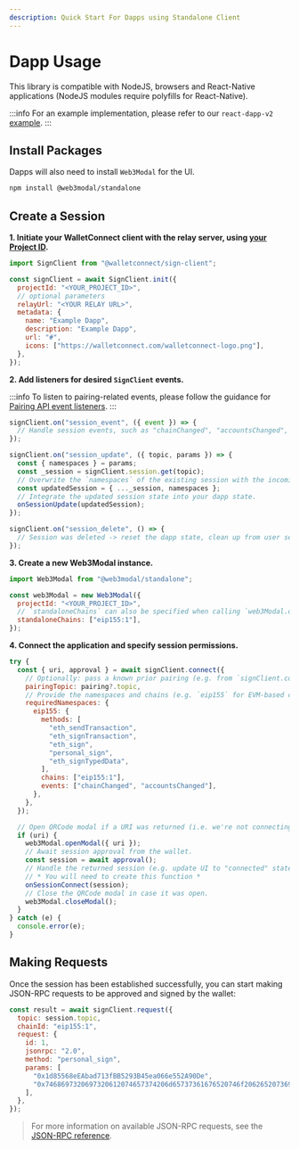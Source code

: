 ```yaml
---
description: Quick Start For Dapps using Standalone Client
---
```


# Dapp Usage

This library is compatible with NodeJS, browsers and React-Native applications \(NodeJS modules require polyfills for React-Native\).

:::info
For an example implementation, please refer to our `react-dapp-v2` [example](https://github.com/WalletConnect/web-examples/tree/main/dapps/react-dapp-v2).
:::

## Install Packages

Dapps will also need to install `Web3Modal` for the UI.

```bash npm2yarn
npm install @web3modal/standalone
```

## Create a Session

**1. Initiate your WalletConnect client with the relay server, using [your Project ID](../../cloud/relay.md).**

```javascript
import SignClient from "@walletconnect/sign-client";

const signClient = await SignClient.init({
  projectId: "<YOUR_PROJECT_ID>",
  // optional parameters
  relayUrl: "<YOUR RELAY URL>",
  metadata: {
    name: "Example Dapp",
    description: "Example Dapp",
    url: "#",
    icons: ["https://walletconnect.com/walletconnect-logo.png"],
  },
});
```

**2. Add listeners for desired `SignClient` events.**

:::info
To listen to pairing-related events, please follow the guidance for [Pairing API event listeners](../core/pairing-api.md).
:::

```javascript
signClient.on("session_event", ({ event }) => {
  // Handle session events, such as "chainChanged", "accountsChanged", etc.
});

signClient.on("session_update", ({ topic, params }) => {
  const { namespaces } = params;
  const _session = signClient.session.get(topic);
  // Overwrite the `namespaces` of the existing session with the incoming one.
  const updatedSession = { ..._session, namespaces };
  // Integrate the updated session state into your dapp state.
  onSessionUpdate(updatedSession);
});

signClient.on("session_delete", () => {
  // Session was deleted -> reset the dapp state, clean up from user session, etc.
});
```

**3. Create a new Web3Modal instance.**

```javascript
import Web3Modal from "@web3modal/standalone";

const web3Modal = new Web3Modal({
  projectId: "<YOUR_PROJECT_ID>",
  // `standaloneChains` can also be specified when calling `web3Modal.openModal(...)` later on.
  standaloneChains: ["eip155:1"],
});
```

**4. Connect the application and specify session permissions.**

```javascript
try {
  const { uri, approval } = await signClient.connect({
    // Optionally: pass a known prior pairing (e.g. from `signClient.core.pairing.getPairings()`) to skip the `uri` step.
    pairingTopic: pairing?.topic,
    // Provide the namespaces and chains (e.g. `eip155` for EVM-based chains) we want to use in this session.
    requiredNamespaces: {
      eip155: {
        methods: [
          "eth_sendTransaction",
          "eth_signTransaction",
          "eth_sign",
          "personal_sign",
          "eth_signTypedData",
        ],
        chains: ["eip155:1"],
        events: ["chainChanged", "accountsChanged"],
      },
    },
  });

  // Open QRCode modal if a URI was returned (i.e. we're not connecting an existing pairing).
  if (uri) {
    web3Modal.openModal({ uri });
    // Await session approval from the wallet.
    const session = await approval();
    // Handle the returned session (e.g. update UI to "connected" state).
    // * You will need to create this function *
    onSessionConnect(session);
    // Close the QRCode modal in case it was open.
    web3Modal.closeModal();
  }
} catch (e) {
  console.error(e);
}
```

## Making Requests

Once the session has been established successfully, you can start making JSON-RPC requests to be approved and signed by the wallet:

```javascript
const result = await signClient.request({
  topic: session.topic,
  chainId: "eip155:1",
  request: {
    id: 1,
    jsonrpc: "2.0",
    method: "personal_sign",
    params: [
      "0x1d85568eEAbad713fBB5293B45ea066e552A90De",
      "0x7468697320697320612074657374206d65737361676520746f206265207369676e6564",
    ],
  },
});
```

> For more information on available JSON-RPC requests, see the [JSON-RPC reference](../../advanced/rpc-reference/ethereum-rpc.md).
